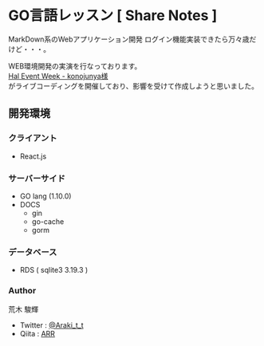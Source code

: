 # GO言語レッスン [ Share Notes ]

MarkDown系のWebアプリケーション開発
ログイン機能実装できたら万々歳だけど・・・。

WEB環境開発の実演を行なっております。  
[Hal Event Week - konojunya様](https://github.com/konojunya/HEW2018)  
がライブコーディングを開催しており、影響を受けて作成しようと思いました。

## 開発環境


### クライアント
 - React.js

### サーバーサイド
 - GO lang (1.10.0)
 - DOCS
     - gin
     - go-cache
     - gorm

### データベース
 - RDS ( sqlite3 3.19.3 )

### Author

荒木 駿輝
 - Twitter : [@Araki_t_t](https://twitter.com/Araki_t_t)
 - Qiita : [ARR](https://qiita.com/ARR)
